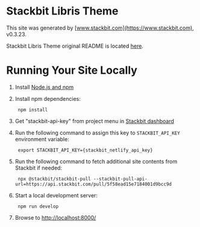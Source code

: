 # Stackbit Libris Theme

This site was generated by [www.stackbit.com](https://www.stackbit.com), v0.3.23.

Stackbit Libris Theme original README is located [here](./README.theme.md).

# Running Your Site Locally

1. Install [Node.js and npm](https://nodejs.org/en/)

1. Install npm dependencies:

        npm install

1. Get "stackbit-api-key" from project menu in [Stackbit dashboard](https://app.stackbit.com/dashboard)

1. Run the following command to assign this key to `STACKBIT_API_KEY` environment variable:

        export STACKBIT_API_KEY={stackbit_netlify_api_key}

1. Run the following command to fetch additional site contents from Stackbit if needed:

        npx @stackbit/stackbit-pull --stackbit-pull-api-url=https://api.stackbit.com/pull/5f58ead15e7184001d9bcc9d

1. Start a local development server:

        npm run develop

1. Browse to [http://localhost:8000/](http://localhost:8000/)
